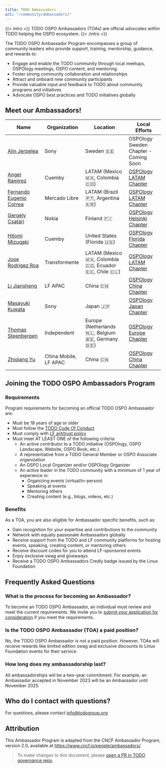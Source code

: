 ```yaml
---
title: TODO Ambassadors
url: "/community/ambassadors/"
---
```


{{< intro >}}
TODO OSPO Ambassadors (TOAs) are official advocates within TODO helping the OSPO ecosystem.
{{< /intro >}}


The TODO OSPO Ambassador Program encompasses a group of community leaders who provide support, training, mentorship, guidance, and rewards to:

* Engage and enable the TODO community through local meetups, OSPOlogy meetings, OSPO content, and mentoring
* Foster strong community collaboration and relationships
* Attract and onboard new community participants
* Provide valuable input and feedback to TODO about community programs and initiatives
* Advocate OSPO best practices and TODO initiatives globally

## Meet our Ambassadors!

| Name | Organization | Location | Local Efforts
| --- | --- | --- | --- |
| [Alin Jerpelea](https://github.com/jerpelea) | Sony | Sweden 🇸🇪 | OSPOlogy Sweden Chapter - Coming Soon | June 2025 - 2027 |
| [Angel Ramirez](https://github.com/ar4mirez) | Cuemby | LATAM (Mexico 🇲🇽, Colombia 🇨🇴) | [OSPOlogy LATAM Chapter](https://community.linuxfoundation.org/ospo-local-meetup-latam-spanish-speaking/) | May 2024 - 2026 |
| [Fernando Eugenio Correa](https://github.com/fer-correa) | Mercado Libre | LATAM (Brazil 🇵🇹, Argentina 🇦🇷) | [OSPOlogy LATAM Chapter](https://community.linuxfoundation.org/ospo-local-meetup-latam-spanish-speaking/) | April 2025 - 2027 |
| [Gergely Csatári](https://github.com/CsatariGergely) | Nokia | Finland 🇫🇮 | [OSPOlogy Helsinki Chapter](https://community.linuxfoundation.org/ospo-local-meetup-helsinki/) | Nov 2024 - 2026 |
| [Hitomi Mizugaki](https://github.com/hit0mim)| Cuemby | United States (Florida 🇺🇸) | [OSPOlogy Florida Chapter](https://community.linuxfoundation.org/ospo-local-meetup-south-florida/) | May 2024 - 2026 |
| [Jose Rodrigez Roa](https://www.linkedin.com/in/joserodriguezroa) | Transformente | LATAM (Mexico 🇲🇽, Colombia 🇨🇴, Ecuador 🇪🇨, Chile 🇨🇱) | [OSPOlogy LATAM Chapter](https://community.linuxfoundation.org/ospo-local-meetup-latam-spanish-speaking/) | December 2023 - 2025 |
| [Li Jiansheng](https://www.linkedin.com/in/lijiansheng/) | LF APAC | China 🇨🇳 | [OSPOlogy China Chapter](https://community.linuxfoundation.org/ospo-local-meetup-china-zh-cn-speaking/) | March 2024 - 2026 |
| [Masayuki Kuwata](https://github.com/kuwatm) | Sony | Japan 🇯🇵 | [OSPOlogy Japan Chapter](https://community.linuxfoundation.org/ospo-local-meetup-japan-japanese-speaking/) | January 2025 - 2027 |
| [Thomas Steenbergen](https://github.com/tsteenbe) | Independent | Europe (Netherlands 🇳🇱, Belgium 🇧🇪, Germany 🇩🇪) | [OSPOlogy Europe Chapter](https://community.linuxfoundation.org/ospology-european-chapter/) | October 2024 - 2026 |
| [Zhiqiang Yu](https://github.com/zhiqiang-yu) | China Mobile, LF APAC | China 🇨🇳 | [OSPOlogy China Chapter](https://community.linuxfoundation.org/ospo-local-meetup-china-zh-cn-speaking/) | March 2024 - 2026 |

## Joining the TODO OSPO Ambassadors Program

### Requirements

Program requirements for becoming an official TODO OSPO Ambassador are:
* Must be 18 years of age or older
* Must follow the [TODO Code Of Conduct](https://todogroup.org/code-of-conduct/)
* Must comply with [LF antitrust policy](https://www.linuxfoundation.org/legal/antitrust-policy)
* Must meet AT LEAST ONE of the following criteria:
  * An active contributor to a TODO initiative (OSPOlogy, OSPO Landscape, Website, OSPO Book, etc.)
  * A representative from a TODO General Member or OSPO Associate organization
  * An OSPO Local Organizer and/or OSPOlogy Organizer
  * An active leader in the TODO community with a minimum of 1 year of experience in:
    * Organizing events (virtual/in-person)
    * Speaking at events
    * Mentoring others
    * Creating content (e.g., blogs, videos, etc.)

### Benefits

As a TOA, you are also eligible for Ambassador specific benefits, such as:
* Gain recognition for your expertise and contributions to the community
* Network with equally passionate Ambassadors globally
* Receive support from the TODO and LF community platforms for hosting events, speaking, creating content, or mentoring others
* Receive discount codes for you to attend LF-sponsored events
* Enjoy exclusive swag and giveaways
* Receive a TODO OSPO Ambassadors Credly badge issued by the Linux Foundation


## Frequently Asked Questions

### What is the process for becoming an Ambassador?
To become an TODO OSPO Ambassador, an individual must review and meet the current requirements. We invite you to [submit your application for consideration](https://github.com/todogroup/governance/issues/new/choose) if you meet the requirements.

### Is the TODO OSPO Ambassador (TOA) a paid position?
No, the TODO OSPO Ambassador is not a paid position. However, TOAs will receive rewards like limited edition swag and exclusive discounts to Linux Foundation events for their service.

### How long does my ambassadorship last?
All ambassadorships will be a two-year commitment. For example, an Ambassador accepted in November 2023 will be an Ambassador until November 2025.

## Who do I contact with questions?
For questions, please contact info@todogroup.org


## Attribution

This Ambassador Program is adapted from the CNCF Ambassador Program, version 2.0, available at https://www.cncf.io/people/ambassadors/.

> To make changes to this document, please [open a PR in TODO governance repo](https://github.com/todogroup/governance/blob/main/TODO-OSPO-Ambassador-Program.md).
